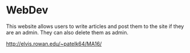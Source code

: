 # WebDev

This website allows users to write articles and post them to the site if they are an admin. They can also delete them as admin.

http://elvis.rowan.edu/~patelk64/MA16/

